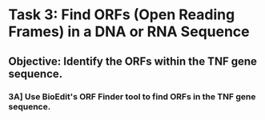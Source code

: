 
# Task 3: Find ORFs (Open Reading Frames) in a DNA or RNA Sequence

## **Objective:** Identify the ORFs within the TNF gene sequence.

### 3A] Use BioEdit's ORF Finder tool to find ORFs in the TNF gene sequence.
